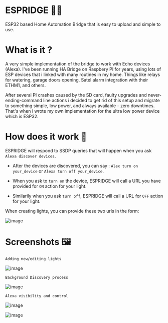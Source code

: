 # ESPRIDGE 🧑‍🚀
ESP32 based Home Automation Bridge that is easy to upload and simple to use.

# What is it ?

A very simple implementation of the bridge to work with Echo devices (Alexa).
I've been running HA Bridge on Raspbery PI for years, using lots of ESP devices that i linked with many routines in my home.
Things like relays for watering, garage doors opening, Satel alarm integration with their ETHM1, and others.

After several PI crashes caused by the SD card, faulty upgrades and never-ending-command line actions i decided to get rid of this setup
and migrate to something simple, low power, and always available - zero downtimes. 
That's when i wrote my own implementation for the ultra low power device which is ESP32.

# How does it work 🥣

ESPRIDGE will respond to SSDP queries that will happen when you ask `Alexa discover devices`.

- After the devices are discovered, you can say : `Alex turn on your_device` or `Alexa turn off your_device`.

- When you ask to `turn on` the device, ESPRIDGE will call a URL you have provided for `ON` action for your light.

- Similarily when you ask `turn off`, ESPRIDGE will call a URL for `OFF` action for your light.

When creating lights, you can provide these two urls in the form:

![image](https://github.com/invpe/ESPRIDGE/assets/106522950/570308ae-5327-4bd3-9e57-db3fc5708cd6)


# Screenshots 🖼️

`Adding new/editing lights`

![image](https://github.com/invpe/ESPRIDGE/assets/106522950/cc08c2e8-ae0c-4561-83ff-f91ea4167338)

  
`Background Discovery process`

![image](https://github.com/invpe/ESPRIDGE/assets/106522950/f4156757-5b1f-4070-89f5-2ea37fb2dfb9)

`Alexa visibility and control`

![image](https://github.com/invpe/ESPRIDGE/assets/106522950/1617ffeb-8431-4a95-800d-c00593f84d5d)

![image](https://github.com/invpe/ESPRIDGE/assets/106522950/67a132e2-8400-48fd-aa37-301894bf9704)
